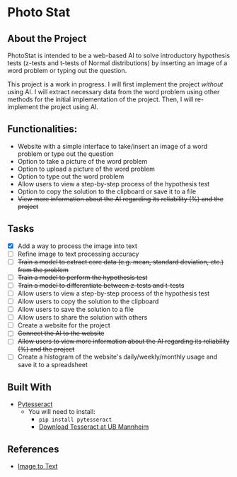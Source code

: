 # Photo Stat 
## About the Project
PhotoStat is intended to be a web-based AI to solve introductory hypothesis tests (z-tests and t-tests of Normal distributions) by inserting an image of a word problem or typing out the question. 

This project is a work in progress. I will first implement the project _without_ using AI. I will extract necessary data from the word problem using other methods for the initial implementation of the project. Then, I will re-implement the project using AI.

## Functionalities:
- Website with a simple interface to take/insert an image of a word problem or type out the question
- Option to take a picture of the word problem
- Option to upload a picture of the word problem
- Option to type out the word problem
- Allow users to view a step-by-step process of the hypothesis test
- Option to copy the solution to the clipboard or save it to a file
- ~~View more information about the AI regarding its reliability (%) and the project~~


## Tasks
- [x] Add a way to process the image into text 
- [ ] Refine image to text processing accuracy 
- [ ] ~~Train a model to extract core data (e.g. mean, standard deviation, etc.) from the problem~~
- [ ] ~~Train a model to perform the hypothesis test~~
- [ ] ~~Train a model to differentiate between z-tests and t-tests~~
- [ ] Allow users to view a step-by-step process of the hypothesis test
- [ ] Allow users to copy the solution to the clipboard
- [ ] Allow users to save the solution to a file
- [ ] Allow users to share the solution with others
- [ ] Create a website for the project
- [ ] ~~Connect the AI to the website~~
- [ ] ~~Allow users to view more information about the AI regarding its reliability (%) and the project~~
- [ ] Create a histogram of the website's daily/weekly/monthly usage and save it to a spreadsheet 

## Built With 
- [Pytesseract](https://pypi.org/project/pytesseract/)
    - You will need to install: 
        -  ```pip install pytesseract```
        - [Download Tesseract at UB Mannheim](https://github.com/UB-Mannheim/tesseract/wiki)

## References 
- [Image to Text](https://www.youtube.com/watch?v=4DrCIVS5U3Y)